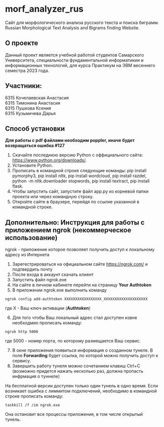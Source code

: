 # morf_analyzer_rus
Сайт для морфологического анализа русского текста и поиска биграмм.  
Russian Morphological Text Analysis and Bigrams finding Website.
## О проекте
Данный проект является учебной работой студентов Самарского Университета, специальности фундаментальной информатикии и информационных технологий, для курса Практикум на ЭВМ весеннего семестра 2023 года.

## Участники:
6315 Кочелаевская Анастасия  
6315 Тимонина Анастасия  
6315 Пушкова Ксения  
6315 Кузьмичева Дарья  

## Способ установки
**Для работы с pdf файлами необходим poppler, иначе будет возвращаться ошибка #127**
1. Скачайте последнюю версию Python с оффициального сайта: https://www.python.org/downloads/.
2. Установите Python.
3. Прописать в командной строке следующие команды: pip install pymorphy3, pip install nltk, pip install wordcloud, pip install razdel, python -m nltk.downloader stopwords, pip install textract, pip install flask.
5. Чтобы запустить сайт, запустите файл app.py из корневой папки проекта или через командную строку.
6. Откройте сайте в браузере, перейдя по ссылке указанной в командной строке.



## Дополнительно: Инструкция для работы с приложением ngrok (некоммерческое использование)
ngrok - приложение которое позволяет получить доступ к локальному адресу из Интернета

1. Зарегестрироваться на официальном сайте https://ngrok.com/ и подтвердить почту
2. После входа в аккаунт скачать клиент
3. Запустить файл ngrok.exe
4. На сайте в личном кабинете перейти на страницу ****Your Authtoken****
5. В приложении ngrok.exe выполнить команду 

`ngrok config add-authtoken XXXXXXXXXXXXXXXXX_XXXXXXXXXXXXXXXXXXXX`

где Х - Ваш ключ активации (****Authtoken****)

6. Для того чтобы Ваш локальный адрес стал доступен извне необходмио прописать команду:

`ngrok http 5000`

где 5000 - номер порта, по которому размещается Ваш сервис.

7. В окне приложения появиться информация о созданном тунеле. В поле **Forwarding** будет ссылка, по которой можно получить доступ к сервису.
8. Завершить работу тунеля можно сочетанием клавиш Ctrl+C (возможно придется нажать несколько раз, должна пропасть инфрмация о туннеле)

На бесплатной версии доступен только один тунель в одно время. Если возникает ошибка с лиммитом подключений, необходимо в командной строке прописать команду:

`taskkill /f /im ngrok.exe`

Она остановит все процессы приложения, в том числе открытый тунель.
